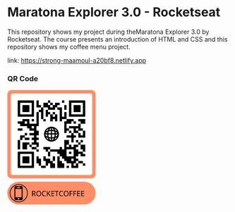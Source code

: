 # Maratona Explorer 3.0  - Rocketseat

This repository shows my project during theMaratona Explorer 3.0 by Rocketseat. The course presents an introduction of HTML and CSS and this repository shows my coffee menu project.

link: https://strong-maamoul-a20bf8.netlify.app

### QR Code 

<img src="https://github.com/raquelcolares/maratona-explorer-3.0_Rocketseat/blob/main/QR%20Code/frame.png" width="200">
